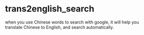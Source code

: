 # trans2english_search
when you use Chinese words to search with google, it will help you translate Chinese to English, and search automatically.
